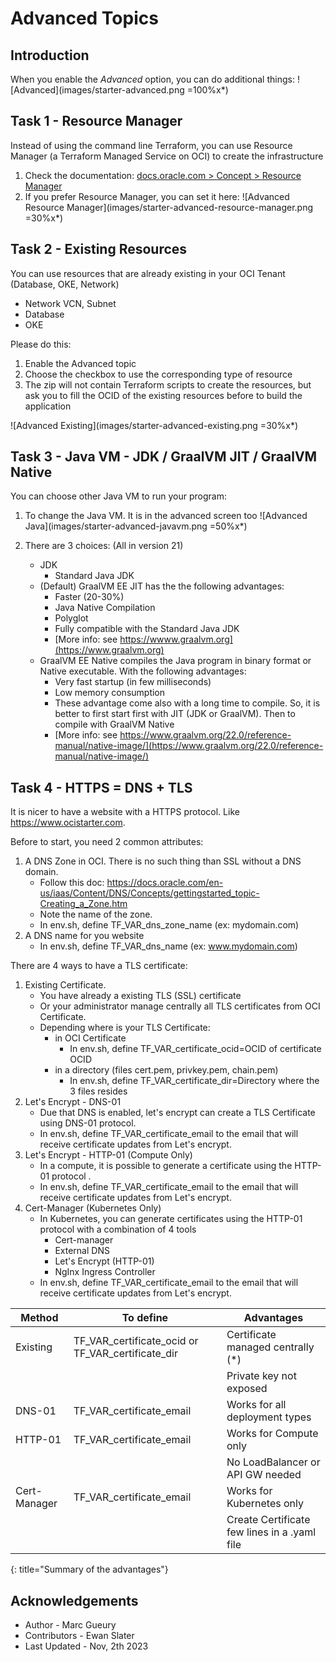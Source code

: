 
# Advanced Topics

## Introduction

When you enable the *Advanced* option, you can do additional things:
![Advanced](images/starter-advanced.png =100%x*)

## Task 1 - Resource Manager

Instead of using the command line Terraform, you can use Resource Manager (a Terraform Managed Service on OCI) to create the infrastructure

1. Check the documentation: [docs.oracle.com > Concept > Resource Manager](https://docs.oracle.com/en-us/iaas/Content/ResourceManager/Concepts/resourcemanager.htm)
2. If you prefer Resource Manager, you can set it here:
    ![Advanced Resource Manager](images/starter-advanced-resource-manager.png =30%x*)

## Task 2 - Existing Resources

You can use resources that are already existing in your OCI Tenant (Database, OKE, Network)
- Network VCN, Subnet
- Database
- OKE

Please do this:
1. Enable the Advanced topic
2. Choose the checkbox to use the corresponding type of resource
3. The zip will not contain Terraform scripts to create the resources, but ask you to fill the OCID of the existing resources before to build the application

![Advanced Existing](images/starter-advanced-existing.png =30%x*)

## Task 3 - Java VM - JDK / GraalVM JIT / GraalVM Native

You can choose other Java VM to run your program:

1. To change the Java VM. It is in the advanced screen too
   ![Advanced Java](images/starter-advanced-javavm.png =50%x*)

2. There are 3 choices: (All in version 21)
    - JDK 
        - Standard Java JDK 
    - (Default) GraalVM EE JIT has the the following advantages:
        - Faster (20-30%)
        - Java Native Compilation
        - Polyglot  
        - Fully compatible with the Standard Java JDK
        - [More info: see https://wwww.graalvm.org](https://www.graalvm.org)
    - GraalVM EE Native compiles the Java program in binary format or Native executable. With the following advantages:
        - Very fast startup (in few milliseconds)
        - Low memory consumption
        - These advantage come also with a long time to compile. So, it is better to first start first with JIT (JDK or GraalVM). Then to compile with GraalVM Native
        - [More info: see https://www.graalvm.org/22.0/reference-manual/native-image/](https://www.graalvm.org/22.0/reference-manual/native-image/)

## Task 4 - HTTPS = DNS + TLS

It is nicer to have a website with a HTTPS protocol. Like https://www.ocistarter.com.

Before to start, you need 2 common attributes:
1. A DNS Zone in OCI. There is no such thing than SSL without a DNS domain.
    - Follow this doc: https://docs.oracle.com/en-us/iaas/Content/DNS/Concepts/gettingstarted_topic-Creating_a_Zone.htm
    - Note the name of the zone. 
    - In env.sh, define TF\_VAR\_dns\_zone\_name (ex: mydomain.com)
2. A DNS name for you website
    - In env.sh, define TF\_VAR\_dns\_name (ex: www.mydomain.com)

There are 4 ways to have a TLS certificate:
1. Existing Certificate.
    - You have already a existing TLS (SSL) certificate 
    - Or your administrator manage centrally all TLS certificates from OCI Certificate. 
    - Depending where is your TLS Certificate:
        - in OCI Certificate
            - In env.sh, define TF\_VAR\_certificate\_ocid=OCID of certificate OCID
        - in a directory (files cert.pem, privkey.pem, chain.pem)
            - In env.sh, define TF\_VAR\_certificate\_dir=Directory where the 3 files resides
2. Let's Encrypt - DNS-01
    - Due that DNS is enabled, let's encrypt can create a TLS Certificate using DNS-01 protocol.
    - In env.sh, define TF\_VAR\_certificate\_email to the email that will receive certificate updates from Let's encrypt.
3. Let's Encrypt - HTTP-01 (Compute Only)
    - In a compute, it is possible to generate a certificate using the HTTP-01 protocol . 
    - In env.sh, define TF\_VAR\_certificate\_email to the email that will receive certificate updates from Let's encrypt.
4. Cert-Manager (Kubernetes Only)
    - In Kubernetes, you can generate certificates using the HTTP-01 protocol with a combination of 4 tools
        - Cert-manager
        - External DNS
        - Let's Encrypt (HTTP-01)
        - NgInx Ingress Controller 
    - In env.sh, define TF\_VAR\_certificate\_email to the email that will receive certificate updates from Let's encrypt.


| Method       | To define                     | Advantages                         |
| --------     | ---------                     | ----------                         | 
| Existing     | TF\_VAR\_certificate\_ocid or TF\_VAR\_certificate\_dir   | Certificate managed centrally (*)  |
|              |                               | Private key not exposed            |
| DNS-01       | TF\_VAR\_certificate\_email   | Works for all deployment types     |
| HTTP-01      | TF\_VAR\_certificate\_email   | Works for Compute only             |
|              |                               | No LoadBalancer or API GW needed   |
| Cert-Manager | TF\_VAR\_certificate\_email   | Works for Kubernetes only          |
|              |                               | Create Certificate few lines in a .yaml file |
{: title="Summary of the advantages"}

## Acknowledgements 

* Author - Marc Gueury
* Contributors - Ewan Slater 
* Last Updated - Nov, 2th 2023
